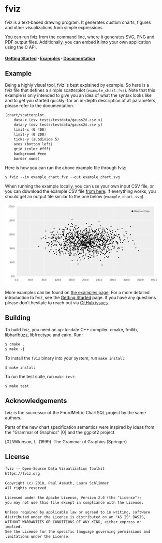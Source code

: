 fviz
====

fviz is a text-based drawing program. It generates custom charts, figures and other
visualizations from simple expressions.

You can run fviz from the command line, where it generates SVG, PNG and PDF
output files. Additionally, you can embed it into your own application using the
C API.

<h4>
  <a href="https://fviz.org/documentation/getting-started">Getting Started</a> &middot;
  <a href="https://fviz.org/examples">Examples</a> &middot;
  <a href="https://fviz.org">Documentation</a>
</h4>


Example
-------

Being a highly visual tool, fviz is best explained by example. So here is a fviz
file that defines a simple scatterplot (`example_chart.fvz`). Note that this
example is only intended to give you an idea of what the syntax looks like and to
get you started quickly; for an in-depth description of all parameters, please refer
to the documentation.

    (chart/scatterplot
        data-x (csv tests/testdata/gauss2d.csv x)
        data-y (csv tests/testdata/gauss2d.csv y)
        limit-x (0 400)
        limit-y (0 200)
        ticks-y (subdivide 5)
        axes (bottom left)
        grid (color #fff)
        background #eee
        border none)

Here is how you can run the above example file through fviz:

    $ fviz --in example_chart.fvz --out example_chart.svg

When running the example locally, you can use your own input CSV file, or you
can download the example CSV file [from here](/tests/testdata/measurement.csv).
If everything works, you should get an output file similar to the one below
(`example_chart.svg`):

[![A simple scatterplot](/examples/charts/scatterplot.svg)](./examples/charts/scatterplot.fvz)

More examples can be found on [the examples page](https://fviz.org/examples).
For a more detailed introduction to fviz, see the [Getting Started](https://fviz.org/documentation/getting-started) page.
If you have any questions please don't hesitate to reach out via [GitHub issues](https://github.com/fviz/fviz).


Building
--------

To build fviz, you need an up-to-date C++ compiler, cmake, fmtlib, libharfbuzz,
libfreetype and cairo. Run:

    $ cmake .
    $ make -j

To install the `fviz` binary into your system, run `make install`:

    $ make install

To run the test suite, run `make test`:

    $ make test


Acknowledgements
----------------

fviz is the successor of the FnordMetric ChartSQL project by the same authors.

Parts of the new chart specification semantics were inspired by ideas from the
"Grammar of Graphics" [0] and the ggplot2 project.

[0] Wilkinson, L. (1999). The Grammar of Graphics (Springer)


License
-------

    fviz -- Open-Source Data Visualization Toolkit 
    https://fviz.org

    Copyright (c) 2018, Paul Asmuth, Laura Schlimmer
    All rights reserved.

    Licensed under the Apache License, Version 2.0 (the "License");
    you may not use this file except in compliance with the License.

    Unless required by applicable law or agreed to in writing, software
    distributed under the License is distributed on an "AS IS" BASIS,
    WITHOUT WARRANTIES OR CONDITIONS OF ANY KIND, either express or implied.
    See the License for the specific language governing permissions and
    limitations under the License.
